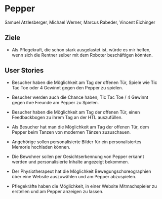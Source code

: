 # Pepper
Samuel Atzlesberger, Michael Werner, Marcus Rabeder, Vincent Eichinger

## Ziele 
- Als Pflegekraft, die schon stark ausgelastet ist, würde es mir helfen, wenn sich die Rentner selber mit dem Roboter beschäftigen könnten.

## User Stories

- Besucher haben die Möglichkeit am Tag der offenen Tür, Spiele wie Tic Tac Toe oder 4 Gewinnt gegen den Pepper zu spielen.


- Besucher werden auch die Chance haben, Tic Tac Toe / 4 Gewinnt gegen ihre Freunde am Pepper zu Spielen.


- Besucher haben die Möglichkeit am Tag der offenen Tür, einen Feedbackbogen zu ihrem Tag an der HTL auszufüllen.


- Als Besucher hat man die Möglichkeit am Tag der offenen Tür, dem Pepper beim Tanzen von modernen Tänzen zuzuschauen.


- Angehörige sollen personalisierte Bilder für ein personalisiertes Memorie hochladen können.


- Die Bewohner sollen per Gesichtserkennung von Pepper erkannt werden und personalisierte Inhalte angezeigt bekommen.


- Der Physiotherapeut hat die Möglichkeit Bewegungschoreographien über eine Website auszuwählen und am Pepper abzuspielen.
 

- Pflegekräfte haben die Möglichkeit, in einer Website Mitmachspieler zu erstellen und am Pepper anzeigen zu lassen.

  
